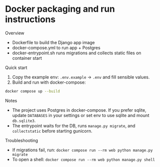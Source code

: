 # Docker packaging and run instructions

Overview
- Dockerfile to build the Django app image
- docker-compose.yml to run app + Postgres
- docker-entrypoint.sh runs migrations and collects static files on container start

Quick start
1. Copy the example env: `.env.example` -> `.env` and fill sensible values.
2. Build and run with docker-compose:

```bash
docker compose up --build
```

Notes
- The project uses Postgres in docker-compose. If you prefer sqlite, update `DATABASES` in your settings or set env to use sqlite and mount `db.sqlite3`.
- The entrypoint waits for the DB, runs `manage.py migrate`, and `collectstatic` before starting gunicorn.

Troubleshooting
- If migrations fail, run: `docker compose run --rm web python manage.py migrate`
- To open a shell: `docker compose run --rm web python manage.py shell`
